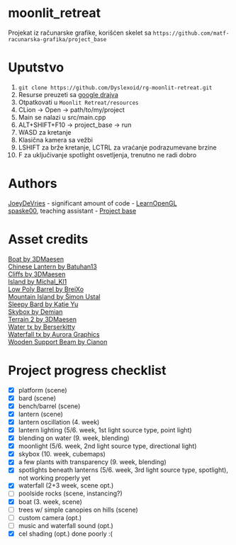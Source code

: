 # moonlit_retreat
Projekat iz računarske grafike, korišćen skelet sa `https://github.com/matf-racunarska-grafika/project_base`

# Uputstvo
1. `git clone https://github.com/Dyslexoid/rg-moonlit-retreat.git`
2. Resurse preuzeti sa [google drajva](https://drive.google.com/file/d/1rGbAnoB0BnZMuKmRlYqf5VfQY2yeyyYy)
3. Otpatkovati u `Moonlit Retreat/resources`
4. CLion -> Open -> path/to/my/project
5. Main se nalazi u src/main.cpp
6. ALT+SHIFT+F10 -> project_base -> run
7. WASD za kretanje
8. Klasična kamera sa vežbi
9. LSHIFT za brže kretanje, LCTRL za vraćanje podrazumevane brzine
10. F za uključivanje spotlight osvetljenja, trenutno ne radi dobro

# Authors

[JoeyDeVries](https://github.com/JoeyDeVries/) - significant amount of code - [LearnOpenGL](https://github.com/JoeyDeVries/LearnOpenGL)  
[spaske00](https://github.com/spaske00), teaching assistant - [Project base](https://github.com/matf-racunarska-grafika/project_base/)

# Asset credits
[Boat by 3DMaesen](https://sketchfab.com/3d-models/boat-5cdc4fc134e84a8d97fb2d3ffaf5c5fb)  
[Chinese Lantern by Batuhan13](https://sketchfab.com/3d-models/chinese-lantern-0fc4dbf7122141828c16bae9025ce47c)  
[Cliffs by 3DMaesen](https://sketchfab.com/3d-models/cliffs-14fe5023840146179c8515093e88fae0)  
[Island by Michal_Kl1](https://sketchfab.com/3d-models/island-683c06e01476466a9759811f1dca6fb7)  
[Low Poly Barrel by BreiXo](https://sketchfab.com/3d-models/low-poly-barrel-29bf5f9a80304fe6a78d54294f2a2600)  
[Mountain Island by Šimon Ustal](https://sketchfab.com/3d-models/mountain-island-3f34aec02add43259b0824fa35b538c9)  
[Sleepy Bard by Katie Yu](https://katieyu.artstation.com/projects/BKRB6)  
[Skybox by Demian](https://forum.blockland.us/index.php?topic=264260.0)  
[Terrain 2 by 3DMaesen](https://sketchfab.com/3d-models/terrain-2-29b795a7fe5c41e4b3ab7c91dc062cd7)  
[Water tx by Berserkitty](https://www.deviantart.com/berserkitty/art/Seamless-Cartoon-styled-Water-Texture-743787929)  
[Waterfall tx by Aurora Graphics](https://old.auroragraphics.net/product_info.php?products_id=1966)  
[Wooden Support Beam by Cianon](https://sketchfab.com/3d-models/wooden-support-beam-93e44ade0d8548d3afcd5c2ce01203c8)

# Project progress checklist
- [x] platform (scene)
- [x] bard (scene)
- [x] bench/barrel (scene)
- [x] lantern (scene)
- [x] lantern oscillation (4. week)
- [x] lantern lighting (5/6. week, 1st light source type, point light)
- [x] blending on water (9. week, blending)
- [x] moonlight (5/6. week, 2nd light source type, directional light)
- [x] skybox (10. week, cubemaps)
- [x] a few plants with transparency (9. week, blending)
- [x] spotlights beneath lanterns (5/6. week, 3rd light source type, spotlight), not working properly yet
- [x] waterfall	(2+3 week, scene opt.)
- [ ] poolside rocks (scene, instancing?)
- [x] boat (3. week, scene)
- [ ] trees w/ simple canopies on hills (scene)
- [ ] custom camera (opt.)
- [ ] music and waterfall sound	(opt.)
- [x] cel shading (opt.) done poorly :(
